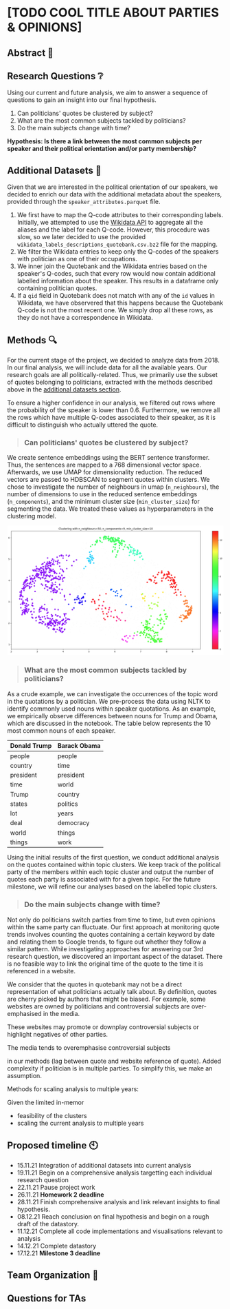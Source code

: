 # [TODO COOL TITLE ABOUT PARTIES & OPINIONS]

## Abstract :memo:
<!---
A 150 word description of the project idea and goals. What’s the motivation behind your project? What story would you like to tell, and why?)
--->
## Research Questions :grey_question:
<!---
A list of research questions you would like to address during the project.
--->
Using our current and future analysis, we aim to answer a sequence of questions to gain an insight into our final hypothesis.
1. Can politicians' quotes be clustered by subject?
1. What are the most common subjects tackled by politicians? 
1. Do the main subjects change with time?

**Hypothesis: Is there a link between the most common subjects per speaker and their political orientation and/or party membership?**

<a name="additional-datasets"></a>
## Additional Datasets :fax:

<!---
List the additional dataset(s) you want to use (if any), and some ideas on how you expect to get, manage, process, and enrich it/them.
Show us that you’ve read the docs and some examples, and that you have a clear idea on what to expect. Discuss data size and format if relevant.
It is your responsibility to check that what you propose is feasible.
--->
Given that we are interested in the political orientation of our speakers, we decided to enrich our data with the additional metadata about the
speakers, provided through the `speaker_attributes.parquet` file. 
1. We first have to map the Q-code attributes to their corresponding labels. Initially, we attempted to use the [Wikidata API](https://qwikidata.readthedocs.io/en/stable/readme.html) to aggregate all the aliases and the label for each Q-code.
However, this procedure was slow, so we later decided to use the provided `wikidata_labels_descriptions_quotebank.csv.bz2`
file for the mapping.
1. We filter the Wikidata entries to keep only the Q-codes of the speakers with politician as one of their occupations.
1. We inner join the Quotebank and the Wikidata entries based on the speaker's Q-codes, such that every row would now contain additional labelled information
about the speaker. This results in a dataframe only containing politician quotes. 
1. If a `qid` field in Quotebank does not match with any of the `id` values in Wikidata, we have observered that this happens because the Quotebank
Q-code is not the most recent one. We simply drop all these rows, as they do not have a correspondence in Wikidata.

## Methods :mag:

For the current stage of the project, we decided to analyze data from 2018. In our final analysis, we will include data for all the available years. Our research goals are all politically-related. Thus, we primarily use the subset of quotes belonging to politicians, extracted with the methods described above
in the [additional datasets section](#additional-datasets). 

To ensure a higher confidence in our analysis, we filtered out rows where the probability of the speaker is lower than 0.6. Furthermore, we remove all the rows which have multiple Q-codes associated to their speaker, as it is difficult to distinguish who actually uttered the quote.

> ### Can politicians' quotes be clustered by subject?
We create sentence embeddings using the BERT sentence transformer. Thus, the sentences are mapped to a 768 dimensional vector space. Afterwards, we use UMAP for dimensionality reduction. The reduced vectors are passed to HDBSCAN to segment quotes within clusters. We chose to investigate the number of neighbours in umap (`n_neighbours`), the number of dimensions to use in the reduced sentence embeddings (`n_components`), and the minimum cluster size (`min_cluster_size`) for segmenting the data. We treated these values as hyperparameters in the clustering model.

![topic clusters](./figures/clusters1.png)

> ### What are the most common subjects tackled by politicians? 
As a crude example, we can investigate the occurrences of the topic word in the quotations by a politician. We pre-process the data using NLTK to identify commonly used nouns within speaker quotations. As an example, we empirically observe differences between nouns for Trump and Obama, which are discussed in the notebook. The table below represents the 10 most common nouns of each speaker.

| Donald Trump | Barack Obama |
|--------------|--------------|
| people       | people       |
| country      | time         |
| president    | president    |
| time         | world        |
| Trump        | country      |
| states       | politics     |
| lot          | years        |
| deal         | democracy    |
| world        | things       |
| things       | work         |

Using the initial results of the first question, we conduct additional analysis on the quotes contained within topic clusters. We keep track of the political party of the members within each topic cluster and output the number of quotes each party is associated with for a given topic. For the future milestone, we will refine our analyses based on the labelled topic clusters.

> ### Do the main subjects change with time?
Not only do politicians switch parties from time to time, but even opinions within the same party can fluctuate. Our first approach at monitoring quote trends involves counting the quotes containing a certain keyword by date and relating them to Google trends, to figure out whether they follow a similar pattern. While investigating approaches for answering our 3rd research question, we discovered an important aspect of the dataset. There is no feasible way to link the original time of the quote to the time it is referenced in a website. 

We consider that the quotes in quotebank may not be a direct representation of what politicians actually talk about. By definition, quotes are cherry picked by authors that might be biased. For example, some websites are owned by politicians and controversial subjects are over-emphasised in the media.

<!---
> Can website biases influence our findings on the actual subjects politicians talk about?

Some subjects that may be important for a party are not highlighted in the media. 


(or synonyms of the word) 

 Initially, the analysis can be based on a list of pre-defined topics which we deem relevant to the speaker or party. We can implement an end-to-end approach by using the results of the sentence classifier in the first question to create a dynamic list of topics to look for.

-->










These websites may promote or downplay controversial subjects or highlight negatives of other parties.

The media tends to overemphasise controversial subjects    


 in our methods (lag between quote and website reference of quote). Added complexity if politician is in multiple parties. To simplify this, we make an assumption. 

Methods for scaling analysis to multiple years:


Given the limited in-memor


* feasibility of the clusters 
* scaling the current analysis to multiple years

## Proposed timeline :clock10:
* 15.11.21 Integration of additional datasets into current analysis
* 19.11.21 Begin on a comprehensive analysis targetting each individual research question
* 22.11.21 Pause project work 
* 26.11.21 **Homework 2 deadline**
* 28.11.21 Finish comprehensive analysis and link relevant insights to final hypothesis.
* 08.12.21 Reach conclusion on final hypothesis and begin on a rough draft of the datastory.
* 11.12.21 Complete all code implementations and visualisations relevant to analysis
* 14.12.21 Complete datastory 
* 17.12.21 **Milestone 3 deadline**

## Team Organization :raised_hands:
<!---
A list of internal milestones up until project Milestone 3.
--->

## Questions for TAs
<!---
Add here any questions you have for us related to the proposed project.
--->
